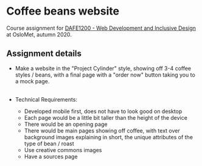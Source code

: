 Coffee beans website
=======

Course assignment for [DAFE1200 - Web Development and Inclusive Design](https://student.oslomet.no/en/studier/-/studieinfo/emne/DAFE1200/2020/H%C3%98ST) 
at OsloMet, autumn 2020.

## Assignment details
- Make a website in the "Project Cylinder" style, showing off 3-4 coffee styles / beans, 
with a final page with a "order now" button taking you to a mock page.<br><br>

- Technical Requirements:
  - Developed mobile first, does not have to look good on desktop
  - Each page would be a little bit taller than the height of the device
  - There would be an opening page
  - There would be main pages showing off coffee, with text over background images explaining in short, 
    the unique attributes of the type of bean / roast
  - Use creative commons images
  - Have a sources page




